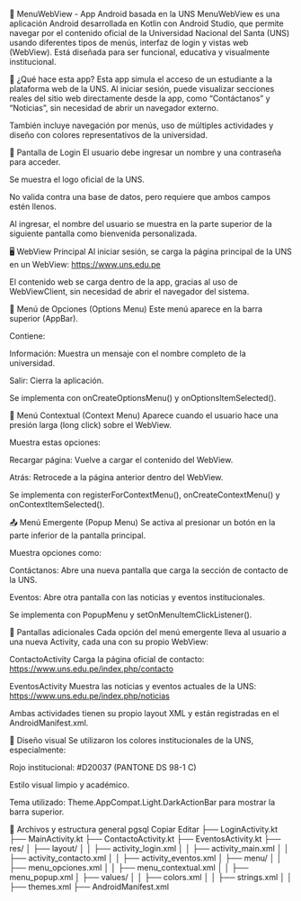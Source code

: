 📱 MenuWebView - App Android basada en la UNS
MenuWebView es una aplicación Android desarrollada en Kotlin con Android Studio, que permite navegar por el contenido oficial de la Universidad Nacional del Santa (UNS) usando diferentes tipos de menús, interfaz de login y vistas web (WebView). Está diseñada para ser funcional, educativa y visualmente institucional.

📝 ¿Qué hace esta app?
Esta app simula el acceso de un estudiante a la plataforma web de la UNS. Al iniciar sesión, puede visualizar secciones reales del sitio web directamente desde la app, como “Contáctanos” y “Noticias”, sin necesidad de abrir un navegador externo.

También incluye navegación por menús, uso de múltiples actividades y diseño con colores representativos de la universidad.

🔐 Pantalla de Login
El usuario debe ingresar un nombre y una contraseña para acceder.

Se muestra el logo oficial de la UNS.

No valida contra una base de datos, pero requiere que ambos campos estén llenos.

Al ingresar, el nombre del usuario se muestra en la parte superior de la siguiente pantalla como bienvenida personalizada.

🖥️ WebView Principal
Al iniciar sesión, se carga la página principal de la UNS en un WebView:
https://www.uns.edu.pe

El contenido web se carga dentro de la app, gracias al uso de WebViewClient, sin necesidad de abrir el navegador del sistema.

🧭 Menú de Opciones (Options Menu)
Este menú aparece en la barra superior (AppBar).

Contiene:

Información: Muestra un mensaje con el nombre completo de la universidad.

Salir: Cierra la aplicación.

Se implementa con onCreateOptionsMenu() y onOptionsItemSelected().

🧨 Menú Contextual (Context Menu)
Aparece cuando el usuario hace una presión larga (long click) sobre el WebView.

Muestra estas opciones:

Recargar página: Vuelve a cargar el contenido del WebView.

Atrás: Retrocede a la página anterior dentro del WebView.

Se implementa con registerForContextMenu(), onCreateContextMenu() y onContextItemSelected().

📤 Menú Emergente (Popup Menu)
Se activa al presionar un botón en la parte inferior de la pantalla principal.

Muestra opciones como:

Contáctanos: Abre una nueva pantalla que carga la sección de contacto de la UNS.

Eventos: Abre otra pantalla con las noticias y eventos institucionales.

Se implementa con PopupMenu y setOnMenuItemClickListener().

🧾 Pantallas adicionales
Cada opción del menú emergente lleva al usuario a una nueva Activity, cada una con su propio WebView:

ContactoActivity
Carga la página oficial de contacto:
https://www.uns.edu.pe/index.php/contacto

EventosActivity
Muestra las noticias y eventos actuales de la UNS:
https://www.uns.edu.pe/index.php/noticias

Ambas actividades tienen su propio layout XML y están registradas en el AndroidManifest.xml.

🎨 Diseño visual
Se utilizaron los colores institucionales de la UNS, especialmente:

Rojo institucional: #D20037 (PANTONE DS 98-1 C)

Estilo visual limpio y académico.

Tema utilizado: Theme.AppCompat.Light.DarkActionBar para mostrar la barra superior.

📁 Archivos y estructura general
pgsql
Copiar
Editar
├── LoginActivity.kt
├── MainActivity.kt
├── ContactoActivity.kt
├── EventosActivity.kt
├── res/
│   ├── layout/
│   │   ├── activity_login.xml
│   │   ├── activity_main.xml
│   │   ├── activity_contacto.xml
│   │   ├── activity_eventos.xml
│   ├── menu/
│   │   ├── menu_opciones.xml
│   │   ├── menu_contextual.xml
│   │   ├── menu_popup.xml
│   ├── values/
│   │   ├── colors.xml
│   │   ├── strings.xml
│   │   ├── themes.xml
├── AndroidManifest.xml
